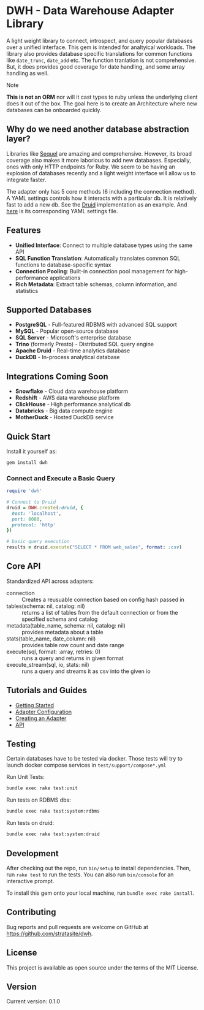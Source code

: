 # DWH - Data Warehouse Adapter Library

A light weight library to connect, introspect, and query popular databases over a unified interface.  This gem is intended for analtyical workloads.  The library also provides database specific translations for common functions like `date_trunc`, `date_add` etc.  The function tranlation is not comprehensive. But, it does provides good coverage for date handling, and some array handling as well.

> [!NOTE]
> **This is not an ORM** nor will it cast types to ruby unless the underlying client does it out of the box.  The goal here is to create an Architecture where new databases can be onboarded quickly.

## Why do we need another database abstraction layer?

Libraries like [Sequel](https://github.com/jeremyevans/sequel) are amazing and comprehensive.  However, its broad coverage also makes it more laborious to add new databases.  Especially, ones with only HTTP endpoints for Ruby.  We seem to be having an explosion of databases recently and a light weight interface will allow us to integrate faster.

The adapter only has 5 core methods (6 including the connection method).  A YAML settings controls how it interacts with a particular db.  It is relatively fast to add a new db. See the [Druid](http://github.com/stratasite/dwh/blob/main/lib/dwh/adapters/druid.rb) implementation as an example. And [here](https://github.com/stratasite/dwh/blob/main/lib/dwh/settings/druid.yml) is its corresponding YAML settings file.

## Features

- **Unified Interface**: Connect to multiple database types using the same API
- **SQL Function Translation**: Automatically translates common SQL functions to database-specific syntax
- **Connection Pooling**: Built-in connection pool management for high-performance applications
- **Rich Metadata**: Extract table schemas, column information, and statistics

## Supported Databases

- **PostgreSQL** - Full-featured RDBMS with advanced SQL support
- **MySQL** - Popular open-source database
- **SQL Server** - Microsoft's enterprise database
- **Trino** (formerly Presto) - Distributed SQL query engine
- **Apache Druid** - Real-time analytics database
- **DuckDB** - In-process analytical database

## Integrations Coming Soon

- **Snowflake** - Cloud data warehouse platform
- **Redshift** - AWS data warehouse platform
- **ClickHouse** - High performance analytical db
- **Databricks** - Big data compute engine
- **MotherDuck** - Hosted DuckDB service

## Quick Start

Install it yourself as:

```bash
gem install dwh
```

### Connect and Execute a Basic Query

```ruby
require 'dwh'

# Connect to Druid
druid = DWH.create(:druid, {
  host: 'localhost',
  port: 8080,
  protocol: 'http'
})

# basic query execution
results = druid.execute("SELECT * FROM web_sales", format: :csv)

```

## Core API

Standardized API across adapters:

<dl>
  <dt>connection</dt>
  <dd>Creates a reusuable connection based on config hash passed in</dd>
  <dt>tables(schema: nil, catalog: nil)</dt>
  <dd> returns a list of tables from the default connection or from the specified schema and catalog </dd>
  <dt> metadata(table_name, schema: nil, catalog: nil) </dt>
  <dd> provides metadata about a table </dd>
  <dt>stats(table_name, date_column: nil) </dt>
  <dd> provides table row count and date range </dd>
  <dt> execute(sql, format: :array, retries: 0) </dt>
  <dd> runs a query and returns in given format </dd>
  <dt> execute_stream(sql, io, stats: nil) </dt>
  <dd> runs a query and streams it as csv into the given io </dd>
</dl>

## Tutorials and Guides

- [Getting Started](/docs/guides/GettingStarted.md)
- [Adapter Configuration](/docs/guides/Adapters.md)
- [Creating an Adapter](/docs/guides/CreatingAdapters.md)
- [API](https://rubydoc.info/github/stratasite/dwh.git)

## Testing

Certain databases have to be tested via docker. Those tests will try to launch docker compose services in `test/support/compose*.yml`

Run Unit Tests:

```bash
bundle exec rake test:unit
```

Run tests on RDBMS dbs:

```bash
bundle exec rake test:system:rdbms 
```

Run tests on  druid:

```bash
bundle exec rake test:system:druid 
```

## Development

After checking out the repo, run `bin/setup` to install dependencies. Then, run `rake test` to run the tests. You can also run `bin/console` for an interactive prompt.

To install this gem onto your local machine, run `bundle exec rake install`.

## Contributing

Bug reports and pull requests are welcome on GitHub at <https://github.com/stratasite/dwh>.

## License

This project is available as open source under the terms of the MIT License.

## Version

Current version: 0.1.0
